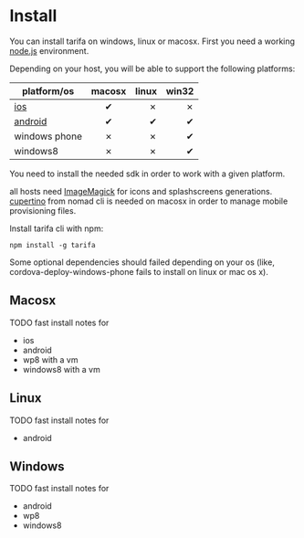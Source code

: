 # Install

You can install tarifa on windows, linux or macosx. First you need a working
[node.js](http://nodejs.org/) environment.

Depending on your host, you will be able to support the following platforms:

| platform/os                                | macosx | linux | win32 |
| -------------------------------------------|:------:| -----:| -----:|
| [ios](http://developer.apple.com/)         | ✔      | ✗     | ✗     |
| [android](http://developer.android.com/)   | ✔      | ✔     | ✔     |
| windows phone                              | ✗      | ✗     | ✔     |
| windows8                                   | ✗      | ✗     | ✔     |

You need to install the needed sdk in order to work with a given platform.

all hosts need [ImageMagick](http://www.imagemagick.org/) for icons and splashscreens generations.
[cupertino](https://github.com/nomad/cupertino) from nomad cli is needed on macosx in order to manage mobile provisioning files.

Install tarifa cli with npm:

```
npm install -g tarifa
```

Some optional dependencies should failed depending on your os
(like, cordova-deploy-windows-phone fails to install on linux or mac os x).

## Macosx
TODO fast install notes for
* ios
* android
* wp8 with a vm
* windows8 with a vm

## Linux
TODO fast install notes for
* android

## Windows
TODO fast install notes for
* android
* wp8
* windows8
